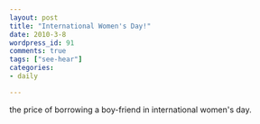 ```yaml
---
layout: post
title: "International Women's Day!"
date: 2010-3-8
wordpress_id: 91
comments: true
tags: ["see-hear"]
categories:
- daily

---
```


the price of borrowing a boy-friend in international women's day.
